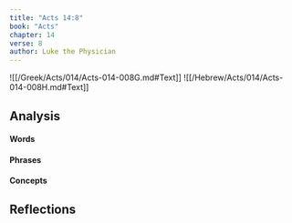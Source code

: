 ```yaml
---
title: "Acts 14:8"
book: "Acts"
chapter: 14
verse: 8
author: Luke the Physician
---
```

![[/Greek/Acts/014/Acts-014-008G.md#Text]]
![[/Hebrew/Acts/014/Acts-014-008H.md#Text]]

## Analysis

#### Words

#### Phrases

#### Concepts

## Reflections
